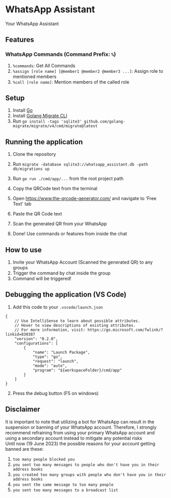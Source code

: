 # WhatsApp Assistant
Your WhatsApp Assistant

## Features
### WhatsApp Commands (Command Prefix: `%`)
1. `%commands`: Get All Commands
2. `%assign [role name] [@member1 @member2 @member3 ...]`: Assign role to mentioned members
3. `%call [role name]`: Mention members of the called role

## Setup
1. Install [Go](https://go.dev/doc/install)
2. Install [Golang Migrate CLI](https://github.com/golang-migrate/migrate/tree/master/cmd/migrate#migrate-cli)
3. Run `go install -tags 'sqlite3' github.com/golang-migrate/migrate/v4/cmd/migrate@latest`

## Running the application
1. Clone the repository
2. Run `migrate -database sqlite3://whatsapp_assistant.db -path db/migrations up`

3. Run `go run ./cmd/app/...` from the root project path
4. Copy the QRCode text from the terminal
5. Open https://www.the-qrcode-generator.com/ and navigate to 'Free Text' tab
6. Paste the QR Code text
7. Scan the generated QR from your WhatsApp
8. Done! Use commands or features from inside the chat

## How to use
1. Invite your WhatsApp Account (Scanned the generated QR) to any groups
2. Trigger the command by chat inside the group
3. Command will be triggered!

## Debugging the application (VS Code)
1. Add this code to your `.vscode/launch.json`
```
{
    // Use IntelliSense to learn about possible attributes.
    // Hover to view descriptions of existing attributes.
    // For more information, visit: https://go.microsoft.com/fwlink/?linkid=830387
    "version": "0.2.0",
    "configurations": [
        {
            "name": "Launch Package",
            "type": "go",
            "request": "launch",
            "mode": "auto",
            "program": "${workspaceFolder}/cmd/app"
        }
    ]
}
```
2. Press the debug button (F5 on windows)

## Disclaimer
It is important to note that utilizing a bot for WhatsApp can result in the suspension or banning of your WhatsApp account. Therefore, I strongly recommend refraining from using your primary WhatsApp account and using a secondary account instead to mitigate any potential risks<br>
Until now (19 June 2023) the possible reasons for your account getting banned are these:
1. `too many people blocked you`
2. `you sent too many messages to people who don't have you in their address books`
3. `you created too many groups with people who don't have you in their address books`
4. `you sent the same message to too many people`
5. `you sent too many messages to a broadcast list`
